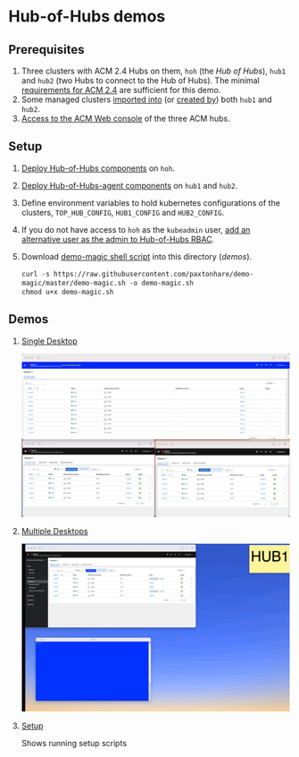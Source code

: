 # Hub-of-Hubs demos

## Prerequisites

1. Three clusters with ACM 2.4 Hubs on them, `hoh` (the _Hub of Hubs_), `hub1` and `hub2` (two Hubs to connect to the Hub of Hubs). The minimal [requirements for ACM 2.4](https://access.redhat.com/documentation/en-us/red_hat_advanced_cluster_management_for_kubernetes/2.4/html/install/installing#requirements-and-recommendations) are sufficient for this demo.
1. Some managed clusters [imported into](https://access.redhat.com/documentation/en-us/red_hat_advanced_cluster_management_for_kubernetes/2.4/html/clusters/managing-your-clusters#importing-a-target-managed-cluster-to-the-hub-cluster) (or [created by](https://access.redhat.com/documentation/en-us/red_hat_advanced_cluster_management_for_kubernetes/2.4/html/clusters/managing-your-clusters#creating-a-cluster)) both `hub1` and `hub2`.
1. [Access to the ACM Web console](https://access.redhat.com/documentation/en-us/red_hat_advanced_cluster_management_for_kubernetes/2.4/html/web_console/web-console#accessing-your-console) of the three ACM hubs.

## Setup

1.  [Deploy Hub-of-Hubs components](https://github.com/stolostron/hub-of-hubs/blob/main/deploy/README.md) on `hoh`.
1.  [Deploy Hub-of-Hubs-agent components](https://github.com/stolostron/hub-of-hubs/tree/main/deploy#deploying-a-hub-of-hubs-agent) on `hub1` and `hub2`.
1.  Define environment variables to hold kubernetes configurations of the clusters, `TOP_HUB_CONFIG`, `HUB1_CONFIG` and `HUB2_CONFIG`.
1.  If you do not have access to `hoh` as the `kubeadmin` user, [add an alternative user as the admin to Hub-of-Hubs RBAC](https://github.com/stolostron/hub-of-hubs-rbac#update-role-bindings-or-role-definitions).
1.  Download [demo-magic shell script](https://github.com/paxtonhare/demo-magic) into this directory (_demos_).

    ```
    curl -s https://raw.githubusercontent.com/paxtonhare/demo-magic/master/demo-magic.sh -o demo-magic.sh
    chmod u+x demo-magic.sh
    ```

## Demos

1.  [Single Desktop](single_desktop)

    ![Hub-of-Hubs Single Desktop, Cluster view](../images/demo_cluster_view.png)

1.  [Multiple Desktops](multiple_desktops)

    ![Hub-of-Hubs Multiple Desktops](multiple_desktops/images/animation.gif)
    
1.  [Setup](setup)

    Shows running setup scripts
